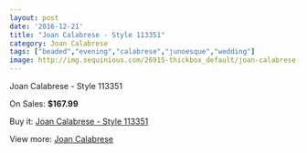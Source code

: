```yaml
---
layout: post
date: '2016-12-21'
title: "Joan Calabrese - Style 113351"
category: Joan Calabrese
tags: ["beaded","evening","calabrese","junoesque","wedding"]
image: http://img.sequinious.com/26915-thickbox_default/joan-calabrese-style-113351.jpg
---
```

Joan Calabrese - Style 113351

On Sales: **$167.99**
<a href="https://www.sequinious.com/joan-calabrese/5526-joan-calabrese-style-113351.html"><amp-img layout="responsive" width="600" height="600" src="//img.sequinious.com/26915-thickbox_default/joan-calabrese-style-113351.jpg" alt="Joan Calabrese - Style 113351 0" /></a>
<a href="https://www.sequinious.com/joan-calabrese/5526-joan-calabrese-style-113351.html"><amp-img layout="responsive" width="600" height="600" src="//img.sequinious.com/26916-thickbox_default/joan-calabrese-style-113351.jpg" alt="Joan Calabrese - Style 113351 1" /></a>

Buy it: [Joan Calabrese - Style 113351](https://www.sequinious.com/joan-calabrese/5526-joan-calabrese-style-113351.html "Joan Calabrese - Style 113351")

View more: [Joan Calabrese](https://www.sequinious.com/51-joan-calabrese "Joan Calabrese")